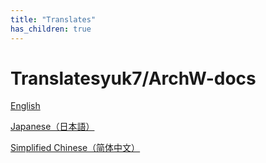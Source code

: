 ```yaml
---
title: "Translates"
has_children: true
---
```


# Translatesyuk7/ArchW-docs

[English](../README.md)

[Japanese（日本語）](ja-JP/README.md)

[Simplified Chinese（简体中文）](zh-CN/README.md)
